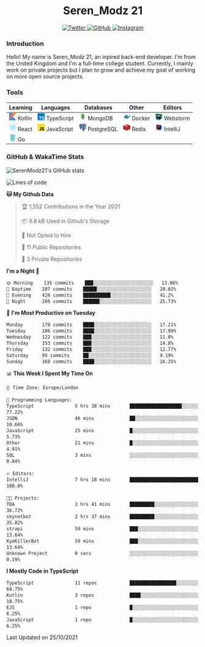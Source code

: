 <div align="center">
  <h1>Seren_Modz 21</h1>
  <a href="https://twitter.com/SerenModz21">
    <img alt="Twitter" src="https://img.shields.io/badge/twitter%20-%231DA1F2.svg?&style=for-the-badge&logo=Twitter&logoColor=white">
  </a>
  <a href="https://github.com/SerenModz21">
    <img alt="GitHub" src="https://img.shields.io/badge/github%20-%23121011.svg?&style=for-the-badge&logo=github&logoColor=white">
  </a>
  <a href="https://www.instagram.com/serenmodz21">
    <img alt="Instagram" src="https://img.shields.io/badge/instagram%20-%23E4405F.svg?&style=for-the-badge&logo=Instagram&logoColor=white">
  </a>
</div>

### Introduction

Hello! My name is Seren_Modz 21, an inpired back-end developer. I'm from the United Kingdom and I'm a full-time college student. Currently, I mainly work on private projects but I plan to grow and achieve my goal of working on more open source projects. 

### Tools

 **Learning**                                        | **Languages**                                               | **Databases**                                               | **Other**                                           | **Editors**                                                  
-----------------------------------------------------|-------------------------------------------------------------|-------------------------------------------------------------|-----------------------------------------------------|--------------------------------------------------------------
 <img width="19px" src="./assets/kotlin.svg"> Kotlin | <img width="19px" src="./assets/typescript.svg"> TypeScript | <img width="19px" src="./assets/mongodb.svg"> MongoDB       | <img width="19px" src="./assets/docker.svg"> Docker | <img width="19px" src="./assets/webstorm.svg"> Webstorm      
 <img width="19px" src="./assets/react.svg"> React   | <img width="19px" src="./assets/javascript.svg"> JavaScript | <img width="19px" src="./assets/postgresql.svg"> PostgreSQL | <img width="19px" src="./assets/redis.svg"> Redis   | <img width="19px" src="./assets/intellij-idea.svg"> IntelliJ
 <img width="19px" src="./assets/go.svg"> Go         |                                                             |                                                             |                                                     |                                                                                                               

### GitHub & WakaTime Stats

![SerenModz21's GitHub stats](https://github-readme-stats.vercel.app/api?username=SerenModz21&show_icons=true&theme=dark)

<!--START_SECTION:waka-->
![Lines of code](https://img.shields.io/badge/From%20Hello%20World%20I%27ve%20Written-38612%20lines%20of%20code-blue)

**🐱 My Github Data** 

> 🏆 1,552 Contributions in the Year 2021
 > 
> 📦 6.8 kB Used in Github's Storage 
 > 
> 🚫 Not Opted to Hire
 > 
> 📜 11 Public Repositories 
 > 
> 🔑 3 Private Repositories  
 > 
**I'm a Night 🦉** 

```text
🌞 Morning    135 commits    ███░░░░░░░░░░░░░░░░░░░░░░   13.06% 
🌆 Daytime    207 commits    █████░░░░░░░░░░░░░░░░░░░░   20.02% 
🌃 Evening    426 commits    ██████████░░░░░░░░░░░░░░░   41.2% 
🌙 Night      266 commits    ██████░░░░░░░░░░░░░░░░░░░   25.73%

```
📅 **I'm Most Productive on Tuesday** 

```text
Monday       178 commits    ████░░░░░░░░░░░░░░░░░░░░░   17.21% 
Tuesday      186 commits    ████░░░░░░░░░░░░░░░░░░░░░   17.99% 
Wednesday    122 commits    ███░░░░░░░░░░░░░░░░░░░░░░   11.8% 
Thursday     153 commits    ███░░░░░░░░░░░░░░░░░░░░░░   14.8% 
Friday       132 commits    ███░░░░░░░░░░░░░░░░░░░░░░   12.77% 
Saturday     95 commits     ██░░░░░░░░░░░░░░░░░░░░░░░   9.19% 
Sunday       168 commits    ████░░░░░░░░░░░░░░░░░░░░░   16.25%

```


📊 **This Week I Spent My Time On** 

```text
⌚︎ Time Zone: Europe/London

💬 Programming Languages: 
TypeScript               5 hrs 38 mins       ███████████████████░░░░░░   77.22% 
JSON                     46 mins             ██░░░░░░░░░░░░░░░░░░░░░░░   10.66% 
JavaScript               25 mins             █░░░░░░░░░░░░░░░░░░░░░░░░   5.73% 
Other                    21 mins             █░░░░░░░░░░░░░░░░░░░░░░░░   4.91% 
SQL                      3 mins              ░░░░░░░░░░░░░░░░░░░░░░░░░   0.84%

🔥 Editors: 
IntelliJ                 7 hrs 18 mins       █████████████████████████   100.0%

🐱‍💻 Projects: 
TDA                      2 hrs 41 mins       █████████░░░░░░░░░░░░░░░░   36.72% 
skynetbot                2 hrs 37 mins       █████████░░░░░░░░░░░░░░░░   35.82% 
strapi                   59 mins             ███░░░░░░░░░░░░░░░░░░░░░░   13.64% 
KyeKillerBot             59 mins             ███░░░░░░░░░░░░░░░░░░░░░░   13.64% 
Unknown Project          0 secs              ░░░░░░░░░░░░░░░░░░░░░░░░░   0.19%

```

**I Mostly Code in TypeScript** 

```text
TypeScript               11 repos            █████████████████░░░░░░░░   68.75% 
Kotlin                   3 repos             ████░░░░░░░░░░░░░░░░░░░░░   18.75% 
EJS                      1 repo              █░░░░░░░░░░░░░░░░░░░░░░░░   6.25% 
JavaScript               1 repo              █░░░░░░░░░░░░░░░░░░░░░░░░   6.25%

```



 Last Updated on 25/10/2021
<!--END_SECTION:waka-->
